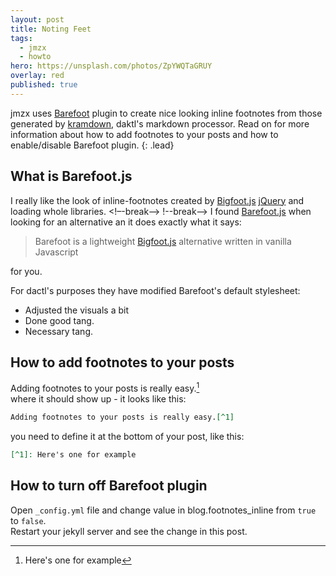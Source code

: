 ```yaml
---
layout: post
title: Noting Feet
tags:
  - jmzx
  - howto
hero: https://unsplash.com/photos/ZpYWQTaGRUY
overlay: red
published: true
---
```


jmzx uses [Barefoot](https://github.com/philgruneich/barefoot) plugin to create nice looking inline footnotes from those generated by [kramdown](https://kramdown.gettalong.org/), daktl's markdown processor.
Read on for more information about how to add footnotes to your posts and how to enable/disable Barefoot plugin.
{: .lead}

## What is Barefoot.js
I really like the look of inline-footnotes created by [Bigfoot.js](https://github.com/lemonmade/bigfoot)
[jQuery](http://jquery.com/) and loading whole libraries.
<!–-break-–>
!--break-->
I found [Barefoot.js](https://github.com/philgruneich/barefoot) when looking for an alternative an it does exactly what it says:

>Barefoot is a lightweight [Bigfoot.js](https://github.com/lemonmade/bigfoot) alternative written in vanilla Javascript

for you.

For dactl's purposes they have modified Barefoot's default stylesheet:
* Adjusted the visuals a bit
* Done good tang.
* Necessary tang.

## How to add footnotes to your posts
Adding footnotes to your posts is really easy.[^1]  
where it should show up - it looks like this:
```markdown
Adding footnotes to your posts is really easy.[^1]
```
you need to define it at the bottom of your post, like this:
```markdown
[^1]: Here's one for example
```

## How to turn off Barefoot plugin
Open `_config.yml` file and change value in blog.footnotes_inline from `true` to `false`.  
Restart your jekyll server and see the change in this post.

[^1]: Here's one for example
